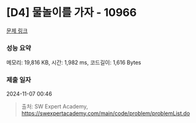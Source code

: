 # [D4] 물놀이를 가자 - 10966 

[문제 링크](https://swexpertacademy.com/main/code/problem/problemDetail.do?contestProbId=AXWXMZta-PsDFAST) 

### 성능 요약

메모리: 19,816 KB, 시간: 1,982 ms, 코드길이: 1,616 Bytes

### 제출 일자

2024-11-07 00:46



> 출처: SW Expert Academy, https://swexpertacademy.com/main/code/problem/problemList.do